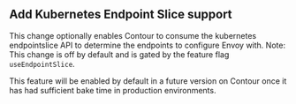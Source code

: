 ## Add Kubernetes Endpoint Slice support

This change optionally enables Contour to consume the kubernetes endpointslice API to determine the endpoints to configure Envoy with.
Note: This change is off by default and is gated by the feature flag `useEndpointSlice`.

This feature will be enabled by default in a future version on Contour once it has had sufficient bake time in production environments.
